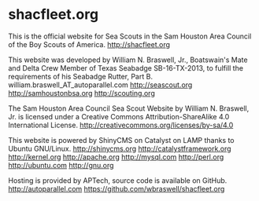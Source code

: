 shacfleet.org
=============

This is the official website for Sea Scouts in the Sam Houston Area Council of the Boy Scouts of America.
http://shacfleet.org

This website was developed by William N. Braswell, Jr., Boatswain's Mate and Delta Crew Member of Texas Seabadge SB-16-TX-2013, to fulfill the requirements of his Seabadge Rutter, Part B.
william.braswell_AT_autoparallel.com
http://seascout.org
http://samhoustonbsa.org
http://scouting.org

The Sam Houston Area Council Sea Scout Website by William N. Braswell, Jr. is licensed under a Creative Commons Attribution-ShareAlike 4.0 International License.
http://creativecommons.org/licenses/by-sa/4.0

This website is powered by ShinyCMS on Catalyst on LAMP thanks to Ubuntu GNU/Linux.
http://shinycms.org
http://catalystframework.org
http://kernel.org
http://apache.org
http://mysql.com
http://perl.org
http://ubuntu.com
http://gnu.org

Hosting is provided by APTech, source code is available on GitHub.
http://autoparallel.com
https://github.com/wbraswell/shacfleet.org
